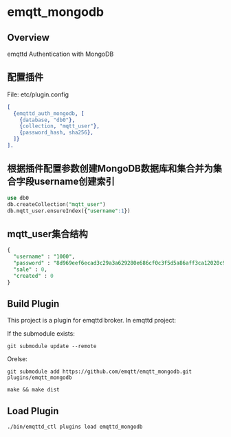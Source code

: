 # emqtt_mongodb

## Overview

emqttd Authentication with MongoDB

## 配置插件

File: etc/plugin.config

```erlang
[
  {emqttd_auth_mongodb, [
	{database, "db0"},
	{collection, "mqtt_user"},
    {password_hash, sha256},
  ]}
].
```

## 根据插件配置参数创建MongoDB数据库和集合并为集合字段username创建索引

```sql
use db0
db.createCollection("mqtt_user")
db.mqtt_user.ensureIndex({"username":1})
```

## mqtt_user集合结构

```sql
{
  "username" : "1000",
  "password" : "8d969eef6ecad3c29a3a629280e686cf0c3f5d5a86aff3ca12020c923adc6c92",
  "sale" : 0,
  "created" : 0
}
```

## Build Plugin

This project is a plugin for emqttd broker. In emqttd project:

If the submodule exists:

```
git submodule update --remote
```

Orelse:

```
git submodule add https://github.com/emqtt/emqtt_mongodb.git plugins/emqtt_mongodb

make && make dist
```

## Load Plugin

```
./bin/emqttd_ctl plugins load emqttd_mongodb
